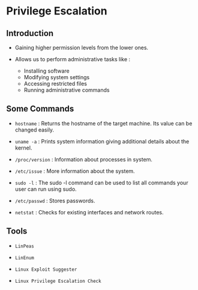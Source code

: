 # Privilege Escalation

## Introduction

- Gaining higher permission levels from the lower ones.

- Allows us to perform administrative tasks like :

    - Installing software
    - Modifying system settings
    - Accessing restricted files
    - Running administrative commands
    
## Some Commands 

- `hostname` : Returns the hostname of the target machine. Its value can be changed easily.

- `uname -a` : Prints system information giving additional details about the kernel.

- `/proc/version` : Information about processes in system.

- `/etc/issue` : More information about the system.

- `sudo -l` : The sudo -l command can be used to list all commands your user can run using sudo.

- `/etc/passwd` : Stores passwords.

- `netstat` : Checks for existing interfaces and network routes.

## Tools 

- `LinPeas`

- `LinEnum`

- `Linux Exploit Suggester`

- `Linux Privilege Escalation Check`